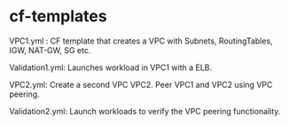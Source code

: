 # cf-templates

VPC1.yml : CF template that creates a VPC with Subnets, RoutingTables, IGW, NAT-GW, SG etc.

Validation1.yml: Launches workload in VPC1 with a ELB.

VPC2.yml: Create a second VPC VPC2. Peer VPC1 and VPC2 using VPC peering.

Validation2.yml: Launch workloads to verify the VPC peering functionality.

